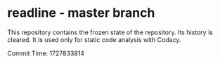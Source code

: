 # readline - master branch

This repository contains the frozen state of the repository.
Its history is cleared. It is used only for static code
analysis with Codacy.

Commit Time: 1727833814